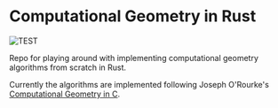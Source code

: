 # Computational Geometry in Rust

![TEST](https://github.com/adamconkey/computational_geometry/actions/workflows/run_tests.yml/badge.svg)

Repo for playing around with implementing computational geometry algorithms from scratch in Rust.

Currently the algorithms are implemented following Joseph O'Rourke's [Computational Geometry in C](https://www.cambridge.org/core/books/computational-geometry-in-c/22A04E03A4BB10C382A1257F64477E1B).
